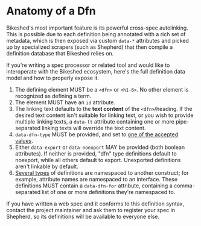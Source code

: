 Anatomy of a Dfn
================

Bikeshed's most important feature is its powerful cross-spec autolinking.
This is possible due to each definition being annotated with a rich set of metadata,
which is then exposed via custom `data-*` attributes
and picked up by specialized scrapers (such as Shepherd)
that then compile a definition database that Bikeshed relies on.

If you're writing a spec processor or related tool
and would like to interoperate with the Bikeshed ecosystem,
here's the full definition data model and how to properly expose it.

1. The defining element MUST be a `<dfn>` or `<h1-6>`.  No other element is recognized as defining a term.
2. The element MUST have an `id` attribute.
3. The linking text defaults to the **text content** of the `<dfn>`/heading.
	If the desired text content isn't suitable for linking text,
	or you wish to provide multiple linking texts,
	a `data-lt` attribute containing one or more pipe-separated linking texts will override the text content.
4. `data-dfn-type` MUST be provided, and set to [one of the accepted values](definitions-autolinks.md#definition-types).
5. Either `data-export` or `data-noexport` MAY be provided (both boolean attributes).  If neither is provided, "dfn" type definitions default to noexport, while all others default to export.  Unexported definitions aren't linkable by default.
6. [Several types](definitions-autolinks.md#specifying-what-a-definition-is-for) of definitions are namespaced to another construct; for example, attribute names are namespaced to an interface.  These definitions MUST contain a `data-dfn-for` attribute, containing a comma-separated list of one or more definitions they're namespaced to.

If you have written a web spec and it conforms to this definition syntax,
contact the project maintainer and ask them to register your spec in Shepherd,
so its definitions will be available to everyone else.

